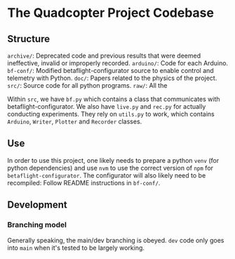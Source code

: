 # The Quadcopter Project Codebase

## Structure

`archive/`: Deprecated code and previous results that were deemed ineffective, invalid or improperly recorded.
`arduino/`: Code for each Arduino.
`bf-conf/`: Modified betaflight-configurator source to enable control and telemetry with Python.
`doc/`: Papers related to the physics of the project.
`src/`: Source code for all python programs.
`raw/`: All the 

Within `src`, we have `bf.py` which contains a class that communicates with betaflight-configurator. We also have `live.py` and `rec.py` for actually conducting experiments. They rely on `utils.py` to work, which contains `Arduino`, `Writer`, `Plotter` and `Recorder` classes.

## Use
In order to use this project, one likely needs to prepare a python `venv` (for python dependencies) and use `nvm` to use the correct version of `npm` for `betaflight-configurator`. The configurator will also likely need to be recompiled: Follow README instructions in `bf-conf/`.

## Development
### Branching model
Generally speaking, the main/dev branching is obeyed. `dev` code only goes into `main` when it's tested to be largely working.
